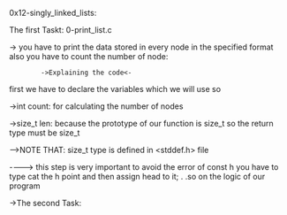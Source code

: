 0x12-singly_linked_lists:

The first Taskt: 0-print_list.c

-> you have to print the data stored in every node in the specified format also you have to count the number of node:

			->Explaining the code<-
first we have to declare the variables which we will use so

->int count: for calculating the number of nodes

->size_t len: because the prototype of our function is size_t so the return type must be size_t
 
-->NOTE THAT: size_t type is defined in <stddef.h> file

----> this step is very important to avoid the error of const h
you have to type cat the h point and then assign head to it;
.
.so on
the logic of our program

->The second Task:
